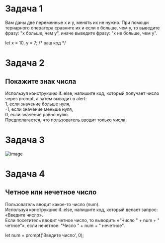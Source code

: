 # Задача 1  
Вам даны две переменные x и y, менять их не нужно. При помощи тернарного оператора сравните их и если x больше, чем y, то выведите фразу: "x больше, чем y", иначе выведите фразу: "x не больше, чем y".  

let x = 10, y = 7; /* ваш код */  

# Задача 2  
## Покажите знак числа  
Используя конструкцию if..else, напишите код, который получает число через prompt, а затем выводит в alert:  
1, если значение больше нуля,  
-1, если значение меньше нуля,  
0, если значение равно нулю.  
Предполагается, что пользователь вводит только числа.  

# Задача 3  
![image](https://user-images.githubusercontent.com/113675674/210323319-0d499e62-034f-418f-bce9-51a94fe849e4.png)  

# Задача 4  
## Четное или нечетное число  
Пользователь вводит какое-то число (num).  
Используя конструкцию if..else, напишите код, который делает запрос: «Введите число».  
Если посетитель вводит четное число, то выводить «"Число " + num + " четное"», если нечетное: "Число " + num + " нечетное".  

let num = prompt('Введите число', 0);  
